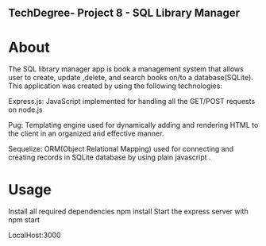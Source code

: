 ## TechDegree- Project 8 - SQL Library Manager

# About
The SQL library manager app is book a management system that allows user to create, update ,delete, and search books on/to a database(SQLite). This application was created by using the following technologies:

Express.js: JavaScript implemented for handling all the GET/POST requests on node.js

Pug: Templating engine used for dynamically adding and rendering HTML to the client in an organized and effective manner.

Sequelize: ORM(Object Relational Mapping) used for connecting and creating records in SQLite database by using plain javascript .

# Usage
Install all required dependencies
  npm install
Start the express server with
  npm start
 
LocalHost:3000  


